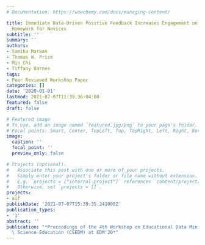 ```yaml
---
# Documentation: https://wowchemy.com/docs/managing-content/

title: Immediate Data-Driven Positive Feedback Increases Engagement on Programming
  Homework for Novices
subtitle: ''
summary: ''
authors:
- Samiha Marwan
- Thomas W. Price
- Min Chi
- Tiffany Barnes
tags:
- Peer Reviewed Workshop Paper
categories: []
date: '2020-01-01'
lastmod: 2021-07-07T11:39:36-04:00
featured: false
draft: false

# Featured image
# To use, add an image named `featured.jpg/png` to your page's folder.
# Focal points: Smart, Center, TopLeft, Top, TopRight, Left, Right, BottomLeft, Bottom, BottomRight.
image:
  caption: ''
  focal_point: ''
  preview_only: false

# Projects (optional).
#   Associate this post with one or more of your projects.
#   Simply enter your project's folder or file name without extension.
#   E.g. `projects = ["internal-project"]` references `content/project/deep-learning/index.md`.
#   Otherwise, set `projects = []`.
projects:
- aif
publishDate: '2021-07-07T15:39:35.241008Z'
publication_types:
- '1'
abstract: ''
publication: "*Proceedings of the 4th Workshop on Educational Data Mining in Computer\
  \ Science Education (CSEDM) at EDM'20*"
---
```

